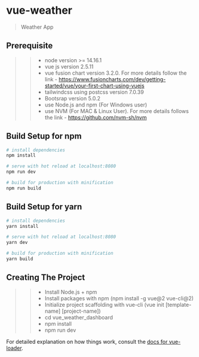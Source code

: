 # vue-weather

> Weather App

## Prerequisite

>> + node version >= 14.16.1
>> + vue js version 2.5.11
>> + vue fusion chart version 3.2.0. For more details follow the link - https://www.fusioncharts.com/dev/getting-started/vue/your-first-chart-using-vuejs
>> + tailwindcss using postcss version 7.0.39
>> + Bootsrap version 5.0.2
>> + use Node.js and npm (For Windows user)
>> + use NVM (For MAC & Linux User). For more details follows the link - https://github.com/nvm-sh/nvm
>> 
## Build Setup for npm 

``` bash
# install dependencies
npm install

# serve with hot reload at localhost:8080
npm run dev

# build for production with minification
npm run build
```

## Build Setup for yarn

``` bash
# install dependencies
yarn install

# serve with hot reload at localhost:8080
yarn dev

# build for production with minification
yarn build
```

## Creating The Project
>> + Install Node.js + npm
>> + Install packages with npm (npm install -g vue@2 vue-cli@2)
>> + Initialize project scaffolding with vue-cli (vue init [template-name] [project-name])
>> + cd vue_weather_dashboard
>> + npm install
>> + npm run dev

For detailed explanation on how things work, consult the [docs for vue-loader](http://vuejs.github.io/vue-loader).
